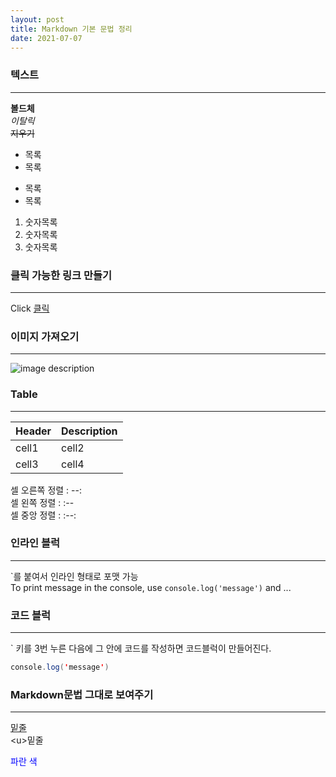 ```yaml
---
layout: post
title: Markdown 기본 문법 정리
date: 2021-07-07
---
```


### 텍스트  
___  

**볼드체**  
*이탈릭*  
~~지우기~~  


* 목록
* 목록

- 목록
- 목록

1. 숫자목록
2. 숫자목록
3. 숫자목록


### 클릭 가능한 링크 만들기
___
  
Click [클릭](https://www.naver.com/)  



### 이미지 가져오기
___
  
![image description](https://dummyimage.com/600x400/666/fff)  




### Table
___
  
|Header|Description|
|--|--|
|cell1|cell2|
|cell3|cell4|
  
셀 오른쪽 정렬 : --:  
셀  왼쪽  정렬 : :--  
셀  중앙  정렬 : :--:  



### 인라인 블럭
___
  
\`를 붙여서 인라인 형태로 포맷 가능  
To print message in the console, use `console.log('message')` and ...  


### 코드 블럭
___  
` 키를 3번 누른 다음에 그 안에 코드를 작성하면 코드블럭이 만들어진다.  

```java
console.log('message')
```


### Markdown문법 그대로 보여주기
___
  
<u>밑줄</u>  
\<u>밑줄</u>  


<span style="color:blue">파란 색</span>
